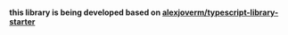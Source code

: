 #### this library is being developed based on [alexjoverm/typescript-library-starter](alexjoverm/typescript-library-starter) 
